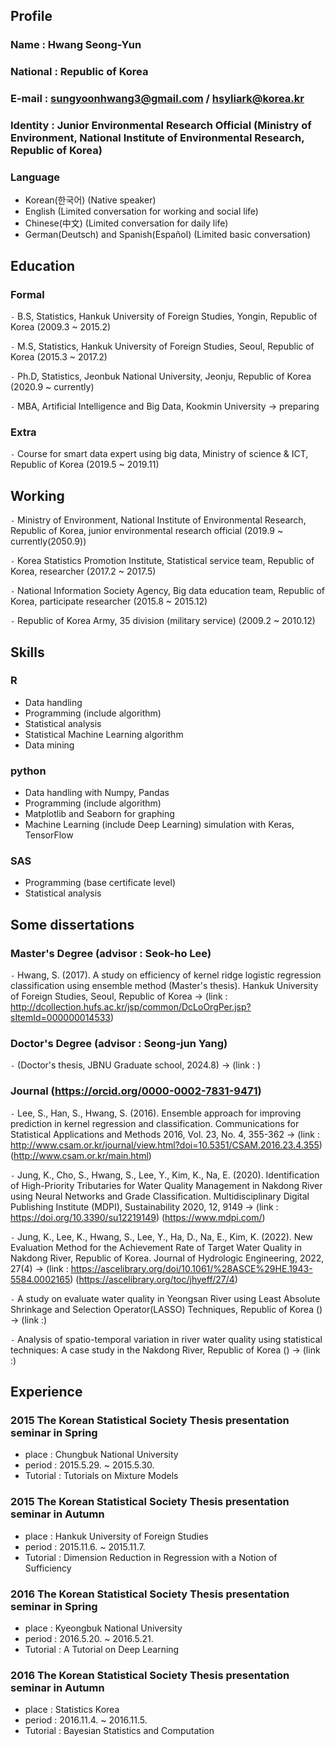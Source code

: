 ## Profile  

### Name : Hwang Seong-Yun 
### National : Republic of Korea
### E-mail : sungyoonhwang3@gmail.com / hsyliark@korea.kr
### Identity : Junior Environmental Research Official (Ministry of Environment, National Institute of Environmental Research, Republic of Korea)
### Language 
- Korean(한국어) (Native speaker)
- English (Limited conversation for working and social life)
- Chinese(中文) (Limited conversation for daily life) 
- German(Deutsch) and Spanish(Español) (Limited basic conversation)


## Education 

### Formal

`-` B.S, Statistics, Hankuk University of Foreign Studies, Yongin, Republic of Korea (2009.3 ~ 2015.2) 

`-` M.S, Statistics, Hankuk University of Foreign Studies, Seoul, Republic of Korea (2015.3 ~ 2017.2)

`-` Ph.D, Statistics, Jeonbuk National University, Jeonju, Republic of Korea (2020.9 ~ currently) 

`-` MBA, Artificial Intelligence and Big Data, Kookmin University -> preparing

### Extra

`-` Course for smart data expert using big data, Ministry of science & ICT, Republic of Korea (2019.5 ~ 2019.11) 


## Working

`-` Ministry of Environment, National Institute of Environmental Research, Republic of Korea, junior environmental research official (2019.9 ~ currently(2050.9))

`-` Korea Statistics Promotion Institute, Statistical service team, Republic of Korea, researcher (2017.2 ~ 2017.5) 

`-` National Information Society Agency, Big data education team, Republic of Korea, participate researcher (2015.8 ~ 2015.12)

`-` Republic of Korea Army, 35 division (military service) (2009.2 ~ 2010.12)


## Skills 

### R
- Data handling
- Programming (include algorithm)
- Statistical analysis
- Statistical Machine Learning algorithm
- Data mining
### python
- Data handling with Numpy, Pandas
- Programming (include algorithm) 
- Matplotlib and Seaborn for graphing
- Machine Learning (include Deep Learning) simulation with Keras, TensorFlow
### SAS
- Programming (base certificate level)
- Statistical analysis


## Some dissertations

### Master's Degree (advisor : Seok-ho Lee)

`-` Hwang, S. (2017). A study on efficiency of kernel ridge logistic regression classification using ensemble method (Master's thesis). Hankuk University of Foreign Studies, Seoul, Republic of Korea -> (link : http://dcollection.hufs.ac.kr/jsp/common/DcLoOrgPer.jsp?sItemId=000000014533)

### Doctor's Degree (advisor : Seong-jun Yang)

`-` (Doctor's thesis, JBNU Graduate school, 2024.8) -> (link : )

### Journal (https://orcid.org/0000-0002-7831-9471)

`-` Lee, S., Han, S., Hwang, S. (2016). Ensemble approach for improving prediction in kernel regression and classification. Communications for Statistical Applications and Methods 2016, Vol. 23, No. 4, 355-362 -> (link : http://www.csam.or.kr/journal/view.html?doi=10.5351/CSAM.2016.23.4.355) (http://www.csam.or.kr/main.html)

`-` Jung, K., Cho, S., Hwang, S., Lee, Y., Kim, K., Na, E. (2020). Identification of High-Priority Tributaries for Water Quality Management in Nakdong River using Neural Networks and Grade Classification. Multidisciplinary Digital Publishing Institute (MDPI), Sustainability 2020, 12, 9149 -> (link : https://doi.org/10.3390/su12219149) (https://www.mdpi.com/) 

`-` Jung, K., Lee, K., Hwang, S., Lee, Y., Ha, D., Na, E., Kim, K. (2022). New Evaluation Method for the Achievement Rate of Target Water Quality in Nakdong River, Republic of Korea. Journal of Hydrologic Engineering, 2022, 27(4) -> (link : https://ascelibrary.org/doi/10.1061/%28ASCE%29HE.1943-5584.0002165) (https://ascelibrary.org/toc/jhyeff/27/4)

`-` A study on evaluate water quality in Yeongsan River using Least Absolute Shrinkage and Selection Operator(LASSO) Techniques, Republic of Korea () -> (link :)

`-` Analysis of spatio-temporal variation in river water quality using statistical techniques: A case study in the Nakdong River, Republic of Korea () -> (link :) 


## Experience

### 2015 The Korean Statistical Society Thesis presentation seminar in Spring
- place : Chungbuk National University
- period : 2015.5.29. ~ 2015.5.30.
- Tutorial : Tutorials on Mixture Models
### 2015 The Korean Statistical Society Thesis presentation seminar in Autumn
- place : Hankuk University of Foreign Studies 
- period : 2015.11.6. ~ 2015.11.7.
- Tutorial : Dimension Reduction in Regression with a Notion of Sufficiency
### 2016 The Korean Statistical Society Thesis presentation seminar in Spring
- place : Kyeongbuk National University
- period : 2016.5.20. ~ 2016.5.21.
- Tutorial : A Tutorial on Deep Learning
### 2016 The Korean Statistical Society Thesis presentation seminar in Autumn
- place : Statistics Korea
- period : 2016.11.4. ~ 2016.11.5.
- Tutorial : Bayesian Statistics and Computation
  
